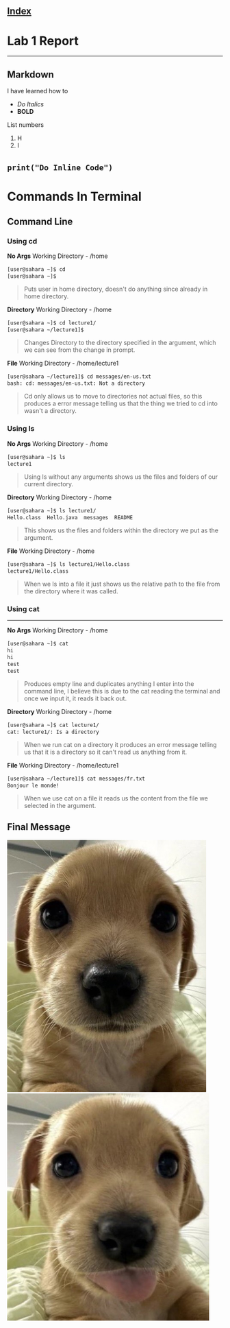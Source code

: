 
[Index](https://zcashe.github.io/cse15l-lab-reports/index.html)
---
# Lab 1 Report 
---
## Markdown
I have learned how to
* *Do Italics*
*  **BOLD**


List numbers
1. H
2. I

`print("Do Inline Code")`
---
# Commands In Terminal
## Command Line

### Using cd


**No Args**
Working Directory - /home
```
[user@sahara ~]$ cd 
[user@sahara ~]$ 
```
> Puts user in home directory, doesn't do anything since already in home directory.

**Directory**
Working Directory - /home
```
[user@sahara ~]$ cd lecture1/
[user@sahara ~/lecture1]$
```
> Changes Directory to the directory specified in the argument, which we can see from the change in prompt.

**File**
Working Directory - /home/lecture1
```
[user@sahara ~/lecture1]$ cd messages/en-us.txt 
bash: cd: messages/en-us.txt: Not a directory
```
> Cd only allows us to move to directories not actual files, so this produces a error message telling us that the thing we tried to cd into wasn't a directory.



### Using ls

**No Args**
Working Directory - /home
```
[user@sahara ~]$ ls
lecture1
```
> Using ls without any arguments shows us the files and folders of our current directory.

**Directory**
Working Directory - /home
```
[user@sahara ~]$ ls lecture1/
Hello.class  Hello.java  messages  README
```
> This shows us the files and folders within the directory we put as the argument.

**File**
Working Directory - /home
```
[user@sahara ~]$ ls lecture1/Hello.class 
lecture1/Hello.class
```
> When we ls into a file it just shows us the relative path to the file from the directory where it was called.

### Using cat
---
**No Args**
Working Directory - /home
```
[user@sahara ~]$ cat
hi
hi
test
test
```
> Produces empty line and duplicates anything I enter into the command line, I believe this is due to the cat reading the terminal and once we input it, it reads it back out.

**Directory**
Working Directory - /home
```
[user@sahara ~]$ cat lecture1/
cat: lecture1/: Is a directory
```
> When we run cat on a directory it produces an error message telling us that it is a directory so it can't read us anything from it.

**File**
Working Directory - /home/lecture1
```
[user@sahara ~/lecture1]$ cat messages/fr.txt 
Bonjour le monde!
```
> When we use cat on a file it reads us the content from the file we selected in the argument.

## Final Message 
![Image](assets/dogstare.jpg)
![Image](assets/=P.jpg)

